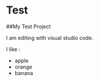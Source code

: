 # Test

##My Test Project

I am editing with visual studio code.

I like :
* apple
* orange
* banana